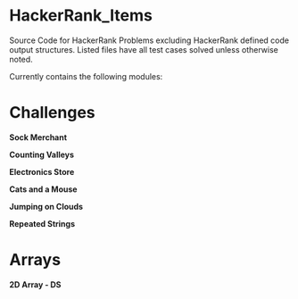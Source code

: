 # HackerRank_Items
Source Code for HackerRank Problems excluding HackerRank defined code output structures.
Listed files have all test cases solved unless otherwise noted.

Currently contains the following modules:

# Challenges

**Sock Merchant**

**Counting Valleys**

**Electronics Store**

**Cats and a Mouse**

**Jumping on Clouds**

**Repeated Strings**

# Arrays

**2D Array - DS**

